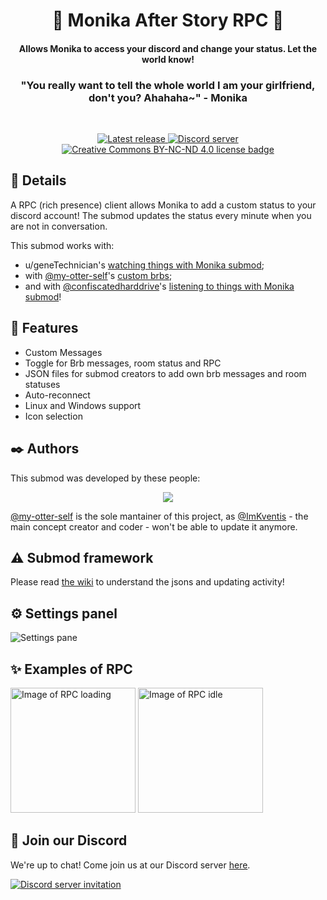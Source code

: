 <h1 align="center"> 💌 Monika After Story RPC 💌</h1>
<h4 align="center">Allows Monika to access your discord and change your status. Let the world know!</h4>
<h3 align="center">"You really want to tell the whole world I am your girlfriend, don't you? Ahahaha~" - Monika</h3>
<br>
<p align="center">
  <a href="https://github.com/imkventis/mas_rpc/releases/latest">
    <img alt="Latest release" src="https://img.shields.io/github/v/release/ImKventis/MAS_RPC">
  </a>
  <a href="https://mon.icu/discord">
    <img alt="Discord server" src="https://discordapp.com/api/guilds/970747033071804426/widget.png?style=shield">
  </a>
  <a href="https://github.com/imkventis/mas_rpc/blob/main/LICENSE.txt">
    <img alt="Creative Commons BY-NC-ND 4.0 license badge" src="https://img.shields.io/badge/License-CC_BY--NC--ND_4.0-lightgrey.svg">
  </a>
</p>

## 💚 Details
A RPC (rich presence) client allows Monika to add a custom status to your discord account! The submod updates the status every minute when you are not in conversation.

This submod works with:
- u/geneTechnician's [watching things with Monika submod](https://www.reddit.com/r/MASFandom/comments/t1fn56/updated_the_watching_things_with_monika_submods/);
- with [@my-otter-self](https://github.com/my-otter-self)'s [custom brbs](https://github.com/my-otter-self/otters-MAS-submods/releases/tag/brb-1.0.0);
- and with [@confiscatedharddrive](https://github.com/confiscatedharddrive)'s [listening to things with Monika submod](https://github.com/confiscatedharddrive/MAS_together-dialogues)!
 
## 🌟 Features

- Custom Messages
- Toggle for Brb messages, room status and RPC
- JSON files for submod creators to add own brb messages and room statuses
- Auto-reconnect
- Linux and Windows support 
- Icon selection 

## ✒️ Authors

This submod was developed by these people:

<p align="center">
  <a href="https://github.com/ImKventis/MAS_RPC/graphs/contributors">
    <img src="https://contrib.rocks/image?repo=ImKventis/MAS_RPC&max=6" />
  </a>
</p>

[@my-otter-self](https://github.com/my-otter-self) is the sole mantainer of this project, as [@ImKventis](https://github.com/ImKventis) - the main concept creator and coder - won't be able to update it anymore.

## ⚠️ Submod framework

Please read [the wiki](https://github.com/ImKventis/MAS_RPC/wiki/Submod-Framework) to understand the jsons and updating activity!

## ⚙️ Settings panel
<img src="https://imgur.com/EW7Pknw.jpg" alt="Settings pane">

## ✨ Examples of RPC

<img src="https://imgur.com/SRUdpi9.jpg" alt="Image of RPC loading" style="width:200px;"> <img src="https://imgur.com/KsxTANN.jpg" alt="Image of RPC idle" style="width:200px;">

## 💬 Join our Discord

We're up to chat! Come join us at our Discord server [here](https://mon.icu/discord).

[![Discord server invitation](https://discordapp.com/api/guilds/970747033071804426/widget.png?style=banner3)](https://mon.icu/discord)
